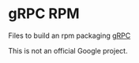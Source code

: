 # gRPC RPM

Files to build an rpm packaging [gRPC](https://grpc.io/)


This is not an official Google project.
